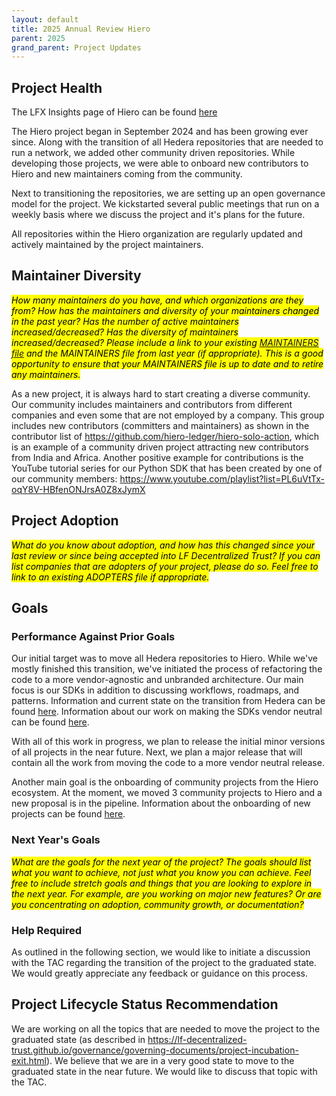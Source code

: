 ```yaml
---
layout: default
title: 2025 Annual Review Hiero
parent: 2025
grand_parent: Project Updates
---
```


## Project Health

The LFX Insights page of Hiero can be found [here](https://insights.lfx.linuxfoundation.org/foundation/lf-decentralized-trust/overview/github?project=hiero)

The Hiero project began in September 2024 and has been growing ever since.
Along with the transition of all Hedera repositories that are needed to run a network, we added  other community driven repositories.
While developing those projects, we were able to onboard new contributors to Hiero and new maintainers coming from the community.

Next to transitioning the repositories, we are setting up an open governance model for the project.
We kickstarted several public meetings that run on a weekly basis where we discuss the project and it's plans for the future.

All repositories within the Hiero organization are regularly updated and actively maintained by the project maintainers.

## Maintainer Diversity

<mark>_How many maintainers do you have, and which organizations are they from? How has the maintainers and diversity of your maintainers changed in the past year? Has the number of active maintainers increased/decreased? Has the diversity of maintainers increased/decreased? Please include a link to your existing [MAINTAINERS file](../guidelines/MAINTAINERS-guidelines.md) and the MAINTAINERS file from last year (if appropriate). This is a good opportunity to ensure that your MAINTAINERS file is up to date and to retire any maintainers._
</mark>

As a new project, it is always hard to start creating a diverse community.
Our community includes maintainers and contributors from different companies and even some that are not employed by a company.
This group includes new contributors (committers and maintainers) as shown in the contributor list of https://github.com/hiero-ledger/hiero-solo-action, which is an example of a community driven project attracting new contributors from India and Africa.
Another positive example for contributions is the YouTube tutorial series for our Python SDK that has been created by one of our community members: https://www.youtube.com/playlist?list=PL6uVtTx-oqY8V-HBfenONJrsA0Z8xJymX

## Project Adoption

<mark>_What do you know about adoption, and how has this changed since your last review or since being accepted into LF Decentralized Trust? If you can list companies that are adopters of your project, please do so. Feel free to link to an existing ADOPTERS file if appropriate._
</mark>

## Goals

### Performance Against Prior Goals

Our initial target was to move all Hedera repositories to Hiero.
While we've mostly finished this transition, we've initiated the process of refactoring the code to a more vendor-agnostic and unbranded architecture.
Our main focus is our SDKs in addition to discussing workflows, roadmaps, and patterns.
Information and current state on the transition from Hedera can be found [here](https://github.com/hiero-ledger/hiero/blob/main/transition.md).
Information about our work on making the SDKs vendor neutral can be found [here](https://github.com/hiero-ledger/hiero/blob/main/blog/2025-03-17-sdk-workflows.md).

With all of this work in progress, we plan to release the initial minor versions of all projects in the near future.
Next, we plan a major release that will contain all the work from moving the code to a more vendor neutral release.

Another main goal is the onboarding of community projects from the Hiero ecosystem.
At the moment, we moved 3 community projects to Hiero and a new proposal is in the pipeline.
Information about the onboarding of new projects can be found [here](https://github.com/hiero-ledger/hiero/blob/main/community-transition.md).

### Next Year's Goals

<mark>_What are the goals for the next year of the project? The goals should list what you want to achieve, not just what you know you can achieve. Feel free to include stretch goals and things that you are looking to explore in the next year. For example, are you working on major new features? Or are you concentrating on adoption, community growth, or documentation?_
</mark>

### Help Required

As outlined in the following section, we would like to initiate a discussion with the TAC regarding the transition of the project to the graduated state.
We would greatly appreciate any feedback or guidance on this process.

## Project Lifecycle Status Recommendation

We are working on all the topics that are needed to move the project to the graduated state (as described in https://lf-decentralized-trust.github.io/governance/governing-documents/project-incubation-exit.html).
We believe that we are in a very good state to move to the graduated state in the near future.
We would like to discuss that topic with the TAC.
